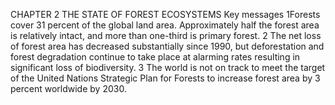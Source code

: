 CHAPTER 2 THE STATE OF FOREST ECOSYSTEMS Key messages 1Forests cover 31 percent of the global land area. Approximately half the forest area is relatively intact, and more than one-third is primary forest. 2 The net loss of forest area has decreased substantially since 1990, but deforestation and forest degradation continue to take place at alarming rates resulting in significant loss of biodiversity. 3 The world is not on track to meet the target of the United Nations Strategic Plan for Forests to increase forest area by 3 percent worldwide by 2030.
